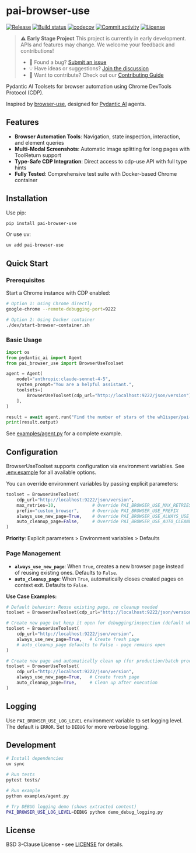 # pai-browser-use

[![Release](https://img.shields.io/github/v/release/wh1isper/pai-browser-use)](https://img.shields.io/github/v/release/wh1isper/pai-browser-use)
[![Build status](https://img.shields.io/github/actions/workflow/status/wh1isper/pai-browser-use/main.yml?branch=main)](https://github.com/wh1isper/pai-browser-use/actions/workflows/main.yml?query=branch%3Amain)
[![codecov](https://codecov.io/gh/wh1isper/pai-browser-use/branch/main/graph/badge.svg)](https://codecov.io/gh/wh1isper/pai-browser-use)
[![Commit activity](https://img.shields.io/github/commit-activity/m/wh1isper/pai-browser-use)](https://img.shields.io/github/commit-activity/m/wh1isper/pai-browser-use)
[![License](https://img.shields.io/github/license/wh1isper/pai-browser-use)](https://img.shields.io/github/license/wh1isper/pai-browser-use)

> **⚠️ Early Stage Project**
> This project is currently in early development. APIs and features may change. We welcome your feedback and contributions!
>
> - 🐛 Found a bug? [Submit an issue](https://github.com/wh1isper/pai-browser-use/issues/new)
> - 💡 Have ideas or suggestions? [Join the discussion](https://github.com/wh1isper/pai-browser-use/discussions)
> - 🤝 Want to contribute? Check out our [Contributing Guide](CONTRIBUTING.md)

Pydantic AI Toolsets for browser automation using Chrome DevTools Protocol (CDP).

Inspired by [browser-use](https://github.com/browser-use/browser-use), designed for [Pydantic AI](https://ai.pydantic.dev/) agents.

## Features

- **Browser Automation Tools**: Navigation, state inspection, interaction, and element queries
- **Multi-Modal Screenshots**: Automatic image splitting for long pages with ToolReturn support
- **Type-Safe CDP Integration**: Direct access to cdp-use API with full type hints
- **Fully Tested**: Comprehensive test suite with Docker-based Chrome container

## Installation

Use pip:

```bash
pip install pai-browser-use
```

Or use uv:

```bash
uv add pai-browser-use
```

## Quick Start

### Prerequisites

Start a Chrome instance with CDP enabled:

```bash
# Option 1: Using Chrome directly
google-chrome --remote-debugging-port=9222

# Option 2: Using Docker container
./dev/start-browser-container.sh
```

### Basic Usage

```python
import os
from pydantic_ai import Agent
from pai_browser_use import BrowserUseToolset

agent = Agent(
    model="anthropic:claude-sonnet-4-5",
    system_prompt="You are a helpful assistant.",
    toolsets=[
        BrowserUseToolset(cdp_url="http://localhost:9222/json/version"),
    ],
)

result = await agent.run("Find the number of stars of the wh1isper/pai-browser-use repo")
print(result.output)
```

See [examples/agent.py](examples/agent.py) for a complete example.

## Configuration

BrowserUseToolset supports configuration via environment variables. See [.env.example](.env.example) for all available options.

You can override environment variables by passing explicit parameters:

```python
toolset = BrowserUseToolset(
    cdp_url="http://localhost:9222/json/version",
    max_retries=10,              # Override PAI_BROWSER_USE_MAX_RETRIES
    prefix="custom_browser",     # Override PAI_BROWSER_USE_PREFIX
    always_use_new_page=True,    # Override PAI_BROWSER_USE_ALWAYS_USE_NEW_PAGE
    auto_cleanup_page=False,     # Override PAI_BROWSER_USE_AUTO_CLEANUP_PAGE
)
```

**Priority**: Explicit parameters > Environment variables > Defaults

### Page Management

- **`always_use_new_page`**: When `True`, creates a new browser page instead of reusing existing ones. Defaults to `False`.
- **`auto_cleanup_page`**: When `True`, automatically closes created pages on context exit. Defaults to `False`.

**Use Case Examples:**

```python
# Default behavior: Reuse existing page, no cleanup needed
toolset = BrowserUseToolset(cdp_url="http://localhost:9222/json/version")

# Create new page but keep it open for debugging/inspection (default when using always_use_new_page)
toolset = BrowserUseToolset(
    cdp_url="http://localhost:9222/json/version",
    always_use_new_page=True,   # Create fresh page
    # auto_cleanup_page defaults to False - page remains open
)

# Create new page and automatically clean up (for production/batch processing)
toolset = BrowserUseToolset(
    cdp_url="http://localhost:9222/json/version",
    always_use_new_page=True,   # Create fresh page
    auto_cleanup_page=True,     # Clean up after execution
)
```

## Logging

Use `PAI_BROWSER_USE_LOG_LEVEL` environment variable to set logging level. The default is `ERROR`. Set to `DEBUG` for more verbose logging.

## Development

```bash
# Install dependencies
uv sync

# Run tests
pytest tests/

# Run example
python examples/agent.py

# Try DEBUG logging demo (shows extracted content)
PAI_BROWSER_USE_LOG_LEVEL=DEBUG python demo_debug_logging.py
```

## License

BSD 3-Clause License - see [LICENSE](LICENSE) for details.
